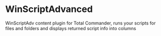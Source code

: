 # WinScriptAdvanced
WinScriptAdv content plugin for Total Commander, runs your scripts for files and folders and displays returned script info into columns
